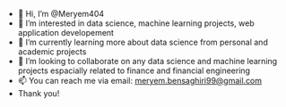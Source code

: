 - 👋 Hi, I’m @Meryem404
- 👀 I’m interested in data science, machine learning projects, web application developement
- 🌱 I’m currently learning more about data science from personal and academic projects
- 💞️ I’m looking to collaborate on any data science and machine learning projects espacially related to finance and financial engineering
- 📫 You can reach me via email: meryem.bensaghiri99@gmail.com
- Thank you!

<!---
Meryem404/Meryem404 is a ✨ special ✨ repository because its `README.md` (this file) appears on your GitHub profile.
You can click the Preview link to take a look at your changes.
--->
